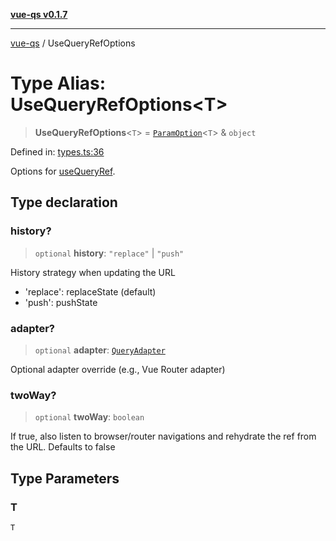 [**vue-qs v0.1.7**](../README.md)

***

[vue-qs](../README.md) / UseQueryRefOptions

# Type Alias: UseQueryRefOptions\<T\>

> **UseQueryRefOptions**\<`T`\> = [`ParamOption`](ParamOption.md)\<`T`\> & `object`

Defined in: [types.ts:36](https://github.com/iamsomraj/vue-qs/blob/8dd8b9116f5f79adc1bc1b23a2ea361a3c83a0ab/src/types.ts#L36)

Options for [useQueryRef](../functions/useQueryRef.md).

## Type declaration

### history?

> `optional` **history**: `"replace"` \| `"push"`

History strategy when updating the URL
- 'replace': replaceState (default)
- 'push': pushState

### adapter?

> `optional` **adapter**: [`QueryAdapter`](QueryAdapter.md)

Optional adapter override (e.g., Vue Router adapter)

### twoWay?

> `optional` **twoWay**: `boolean`

If true, also listen to browser/router navigations and rehydrate the ref from the URL.
Defaults to false

## Type Parameters

### T

`T`
